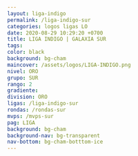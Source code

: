 ```yaml
---
layout: liga-indigo
permalink: /liga-indigo-sur
categories: logos ligas LO
date: 2020-08-29 10:29:20 +0700
title: LIGA INDIGO | GALAXIA SUR
tags: 
color: black
background: bg-cham
maincover: /assets/logos/LIGA-INDIGO.png
nivel: ORO
grupo: SUR
rango: 2
gradiente: 
division: ORO
ligas: /liga-indigo-sur
rondas: /rondas-sur
mvps: /mvps-sur
pag: LIGA
background: bg-cham
background-nav: bg-transparent
nav-bottom: bg-cham-botttom-ice
---
```

